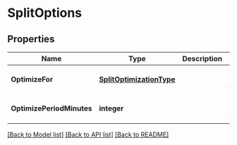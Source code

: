 # SplitOptions

## Properties
Name | Type | Description | Notes
------------ | ------------- | ------------- | -------------
**OptimizeFor** | [**SplitOptimizationType**](SplitOptimizationType.md) |  | [optional] [default to null]
**OptimizePeriodMinutes** | **integer** |  | [optional] [default to null]

[[Back to Model list]](../README.md#documentation-for-models) [[Back to API list]](../README.md#documentation-for-api-endpoints) [[Back to README]](../README.md)


